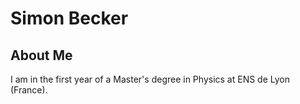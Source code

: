 # Simon Becker

## About Me
I am in the first year of a Master's degree in Physics at ENS de Lyon (France).

<!---
simonb282/simonb282 is a ✨ special ✨ repository because its `README.md` (this file) appears on your GitHub profile.
You can click the Preview link to take a look at your changes.

## Projects
- [example](github.com/simonb282/example): Description fo the example.
- ...
  
## Contact
- [Email](mailto:simon.becker@ens-lyon.fr)
--->
